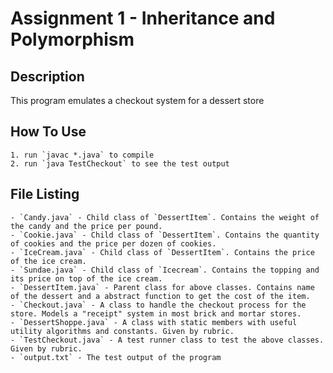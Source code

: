 

# Assignment 1 - Inheritance and Polymorphism

## Description
This program emulates a checkout system for a dessert store

## How To Use
    1. run `javac *.java` to compile
    2. run `java TestCheckout` to see the test output

## File Listing
    - `Candy.java` - Child class of `DessertItem`. Contains the weight of the candy and the price per pound.
    - `Cookie.java` - Child class of `DessertItem`. Contains the quantity of cookies and the price per dozen of cookies. 
    - `IceCream.java` - Child class of `DessertItem`. Contains the price of the ice cream. 
    - `Sundae.java` - Child class of `Icecream`. Contains the topping and its price on top of the ice cream. 
    - `DessertItem.java` - Parent class for above classes. Contains name of the dessert and a abstract function to get the cost of the item.
    - `Checkout.java` - A class to handle the checkout process for the store. Models a "receipt" system in most brick and mortar stores. 
    - `DessertShoppe.java` - A class with static members with useful utility algorithms and constants. Given by rubric.
    - `TestCheckout.java` - A test runner class to test the above classes. Given by rubric.
    - `output.txt` - The test output of the program
